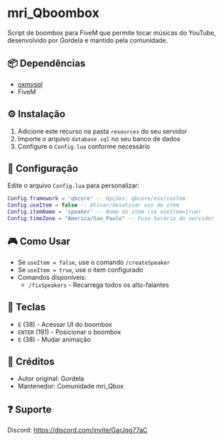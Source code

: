 # mri_Qboombox

Script de boombox para FiveM que permite tocar músicas do YouTube, desenvolvido por Gordela e mantido pela comunidade.

## 📦 Dependências

- [oxmysql](https://github.com/overextended/oxmysql)
- FiveM

## ⚙️ Instalação

1. Adicione este recurso na pasta `resources` do seu servidor
2. Importe o arquivo `database.sql` no seu banco de dados
3. Configure o `Config.lua` conforme necessário

## 🔧 Configuração

Edite o arquivo `Config.lua` para personalizar:

```lua
Config.framework = 'qbcore' -- Opções: qbcore/esx/custom
Config.useItem = false -- Ativar/desativar uso de item
Config.itemName = 'speaker' -- Nome do item (se useItem=true)
Config.timeZone = "America/Sao_Paulo" -- Fuso horário do servidor
```

## 🎮 Como Usar

- Se `useItem = false`, use o comando `/createSpeaker`
- Se `useItem = true`, use o item configurado
- Comandos disponíveis:
  - `/fixSpeakers` - Recarrega todos os alto-falantes

## 📌 Teclas

- `E` (38) - Acessar UI do boombox
- `ENTER` (191) - Posicionar o boombox
- `E` (38) - Mudar animação

## 🤝 Créditos

- Autor original: Gordela
- Mantenedor: Comunidade mri_Qbox

## ❓ Suporte

Discord: https://discord.com/invite/GarJqg77aC
